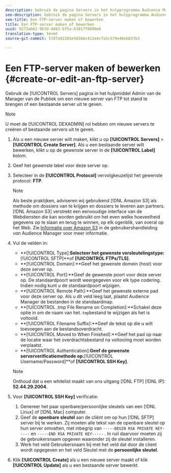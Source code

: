 ```yaml
---
description: Gebruik de pagina Servers in het hulpprogramma Audience Manager Admin om een nieuwe FTP-server te maken of om een bestaande server te bewerken.
seo-description: Gebruik de pagina Servers in het hulpprogramma Audience Manager Admin om een nieuwe FTP-server te maken of om een bestaande server te bewerken.
seo-title: Een FTP-server maken of bewerken
title: Een FTP-server maken of bewerken
uuid: 9273abb2-963d-4d83-bf5a-b3817f0b90e6
translation-type: tm+mt
source-git-commit: 57d7a92265e565b6c411e4cfa5c579e40eb837b3

---
```



# Een FTP-server maken of bewerken {#create-or-edit-an-ftp-server}

Gebruik de [!UICONTROL Servers] pagina in het hulpmiddel Admin van de Manager van de Publiek om een nieuwe server van FTP tot stand te brengen of een bestaande server uit te geven.

>[!NOTE]
>
>U moet de [!UICONTROL DEXADMIN] rol hebben om nieuwe servers te creëren of bestaande servers uit te geven.

1. Als u een nieuwe server wilt maken, klikt u op **[!UICONTROL Servers]** > **[!UICONTROL Create Server]**. Als u een bestaande server wilt bewerken, klikt u op de gewenste server in de **[!UICONTROL Label]** kolom.
1. Geef het gewenste label voor deze server op.
1. Selecteer in de **[!UICONTROL Protocol]** vervolgkeuzelijst het gewenste protocol: **FTP**.

   >[!NOTE]
   >
   >Als beste praktijken, adviseren wij gebruikend [!DNL Amazon S3] als methode om dossiers van te krijgen en dossiers te leveren aan partners. [!DNL Amazon S3] verstrekt een eenvoudige interface van de Webdiensten die kan worden gebruikt om het even welke hoeveelheid gegevens op te slaan en terug te winnen, op elk ogenblik, van overal op het Web. Zie [Informatie over Amazon S3](https://docs.adobe.com/content/help/en/audience-manager/user-guide/reference/amazon-s3.html) in de gebruikershandleiding *van* Audience Manager voor meer informatie.

1. Vul de velden in:

   * **[!UICONTROL Type]:**Selecteer het gewenste versleutelingstype:**[!UICONTROL SFTP]**of **[!UICONTROL FTPs/TLS]**.
   * **[!UICONTROL Domain]:**Geef het gewenste domein (host) voor deze server op.
   * **[!UICONTROL Port]:**Geef de gewenste poort voor deze server op. De standaardpoort wordt weergegeven voor elk type codering. Indien nodig kunt u de standaardpoort wijzigen.
   * **[!UICONTROL Remote Path]:**Geef het gewenste externe pad voor deze server op. Als u dit veld leeg laat, plaatst Audience Manager de bestanden in de standaardmap.
   * **[!UICONTROL .tmp File Rename on Completion]:**Schakel deze optie in om de naam van het`.tmp`bestand te wijzigen als het is voltooid.
   * **[!UICONTROL Filename Suffix]:**Geef de tekst op die u wilt toevoegen aan de bestandsoverdracht.
   * **[!UICONTROL Moved to When Finished]:**Geef het pad op naar de locatie waar het overdrachtsbestand na voltooiing moet worden verplaatst.
   * **[!UICONTROL Authentication]:**Geef de gewenste serververificatiemethode op:**[!UICONTROL Username/Password]**of **[!UICONTROL SSH Key]**.
   >[!NOTE]
   >
   >Onthoud dat u een whitelist maakt van ons uitgang [!DNL FTP] [!DNL IP]: **52.44.29.2004**.

1. Voor **[!UICONTROL SSH Key]** verificatie:
   1. Genereer het paar openbare/persoonlijke sleutels van een [!DNL Linux] of [!DNL Mac] computer.
   1. Geef de **openbare sleutel** aan de cliënt om op hun [!DNL SFTP] server bij te werken. Zij moeten alle tekst van de openbare sleutel op hun server omvatten, met inbegrip van `-----BEGIN RSA PRIVATE KEY-----` en `-----END RSA PRIVATE KEY-----` . In ruil daarvoor moeten zij de gebruikersnaam opgeven waaronder zij de sleutel installeren.
   1. Werk het veld Gebruikersnaam bij met het veld dat door de client wordt opgegeven en het veld Sleutel met de **persoonlijke sleutel**.
1. Klik **[!UICONTROL Create]** als u een nieuwe server maakt of klik **[!UICONTROL Update]** als u een bestaande server bewerkt.
